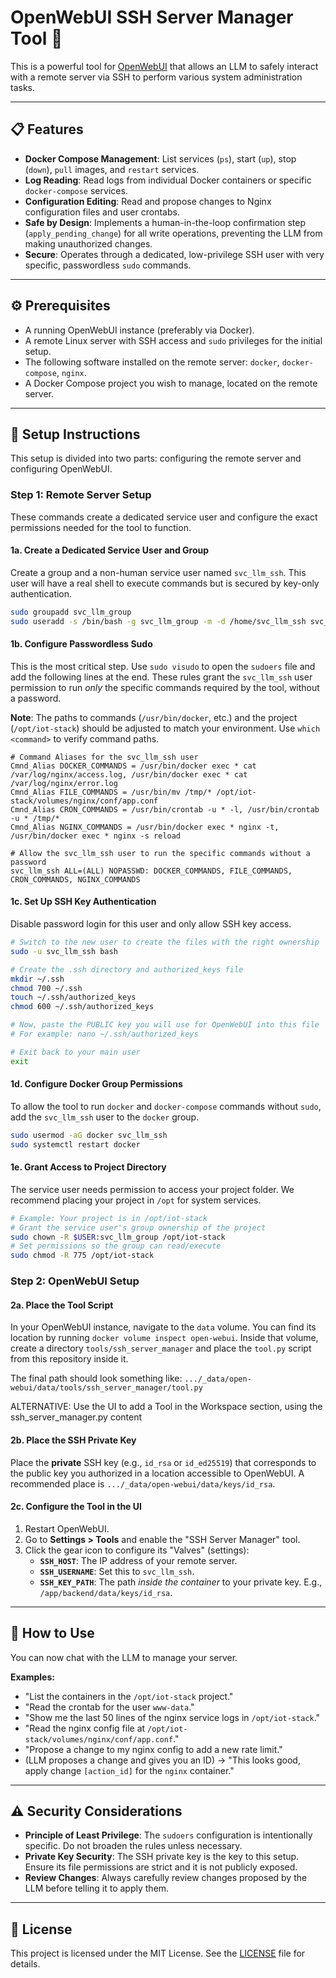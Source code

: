 # OpenWebUI SSH Server Manager Tool 🤖

This is a powerful tool for [OpenWebUI](https://github.com/open-webui/open-webui) that allows an LLM to safely interact with a remote server via SSH to perform various system administration tasks.

---
## 📋 Features

-   **Docker Compose Management**: List services (`ps`), start (`up`), stop (`down`), `pull` images, and `restart` services.
-   **Log Reading**: Read logs from individual Docker containers or specific `docker-compose` services.
-   **Configuration Editing**: Read and propose changes to Nginx configuration files and user crontabs.
-   **Safe by Design**: Implements a human-in-the-loop confirmation step (`apply_pending_change`) for all write operations, preventing the LLM from making unauthorized changes.
-   **Secure**: Operates through a dedicated, low-privilege SSH user with very specific, passwordless `sudo` commands.

---
## ⚙️ Prerequisites

-   A running OpenWebUI instance (preferably via Docker).
-   A remote Linux server with SSH access and `sudo` privileges for the initial setup.
-   The following software installed on the remote server: `docker`, `docker-compose`, `nginx`.
-   A Docker Compose project you wish to manage, located on the remote server.

---
## 🚀 Setup Instructions

This setup is divided into two parts: configuring the remote server and configuring OpenWebUI.

### **Step 1: Remote Server Setup**

These commands create a dedicated service user and configure the exact permissions needed for the tool to function.

#### **1a. Create a Dedicated Service User and Group**
Create a group and a non-human service user named `svc_llm_ssh`. This user will have a real shell to execute commands but is secured by key-only authentication.

```bash
sudo groupadd svc_llm_group
sudo useradd -s /bin/bash -g svc_llm_group -m -d /home/svc_llm_ssh svc_llm_ssh
```

#### **1b. Configure Passwordless Sudo**
This is the most critical step. Use `sudo visudo` to open the `sudoers` file and add the following lines at the end. These rules grant the `svc_llm_ssh` user permission to run *only* the specific commands required by the tool, without a password.

**Note**: The paths to commands (`/usr/bin/docker`, etc.) and the project (`/opt/iot-stack`) should be adjusted to match your environment. Use `which <command>` to verify command paths.

```
# Command Aliases for the svc_llm_ssh user
Cmnd_Alias DOCKER_COMMANDS = /usr/bin/docker exec * cat /var/log/nginx/access.log, /usr/bin/docker exec * cat /var/log/nginx/error.log
Cmnd_Alias FILE_COMMANDS = /usr/bin/mv /tmp/* /opt/iot-stack/volumes/nginx/conf/app.conf
Cmnd_Alias CRON_COMMANDS = /usr/bin/crontab -u * -l, /usr/bin/crontab -u * /tmp/*
Cmnd_Alias NGINX_COMMANDS = /usr/bin/docker exec * nginx -t, /usr/bin/docker exec * nginx -s reload

# Allow the svc_llm_ssh user to run the specific commands without a password
svc_llm_ssh ALL=(ALL) NOPASSWD: DOCKER_COMMANDS, FILE_COMMANDS, CRON_COMMANDS, NGINX_COMMANDS
```

#### **1c. Set Up SSH Key Authentication**
Disable password login for this user and only allow SSH key access.

```bash
# Switch to the new user to create the files with the right ownership
sudo -u svc_llm_ssh bash

# Create the .ssh directory and authorized_keys file
mkdir ~/.ssh
chmod 700 ~/.ssh
touch ~/.ssh/authorized_keys
chmod 600 ~/.ssh/authorized_keys

# Now, paste the PUBLIC key you will use for OpenWebUI into this file
# For example: nano ~/.ssh/authorized_keys

# Exit back to your main user
exit
```

#### **1d. Configure Docker Group Permissions**
To allow the tool to run `docker` and `docker-compose` commands without `sudo`, add the `svc_llm_ssh` user to the `docker` group.

```bash
sudo usermod -aG docker svc_llm_ssh
sudo systemctl restart docker
```

#### **1e. Grant Access to Project Directory**
The service user needs permission to access your project folder. We recommend placing your project in `/opt` for system services.

```bash
# Example: Your project is in /opt/iot-stack
# Grant the service user's group ownership of the project
sudo chown -R $USER:svc_llm_group /opt/iot-stack
# Set permissions so the group can read/execute
sudo chmod -R 775 /opt/iot-stack
```

### **Step 2: OpenWebUI Setup**

#### **2a. Place the Tool Script**
In your OpenWebUI instance, navigate to the `data` volume. You can find its location by running `docker volume inspect open-webui`. Inside that volume, create a directory `tools/ssh_server_manager` and place the `tool.py` script from this repository inside it.

The final path should look something like: `.../_data/open-webui/data/tools/ssh_server_manager/tool.py`

ALTERNATIVE: Use the UI to add a Tool in the Workspace section, using the ssh_server_manager.py content

#### **2b. Place the SSH Private Key**
Place the **private** SSH key (e.g., `id_rsa` or `id_ed25519`) that corresponds to the public key you authorized in a location accessible to OpenWebUI. A recommended place is `.../_data/open-webui/data/keys/id_rsa`.

#### **2c. Configure the Tool in the UI**
1.  Restart OpenWebUI.
2.  Go to **Settings > Tools** and enable the "SSH Server Manager" tool.
3.  Click the gear icon to configure its "Valves" (settings):
    * **`SSH_HOST`**: The IP address of your remote server.
    * **`SSH_USERNAME`**: Set this to `svc_llm_ssh`.
    * **`SSH_KEY_PATH`**: The path *inside the container* to your private key. E.g., `/app/backend/data/keys/id_rsa`.

---
## 💬 How to Use

You can now chat with the LLM to manage your server.

**Examples:**
-   "List the containers in the `/opt/iot-stack` project."
-   "Read the crontab for the user `www-data`."
-   "Show me the last 50 lines of the nginx service logs in `/opt/iot-stack`."
-   "Read the nginx config file at `/opt/iot-stack/volumes/nginx/conf/app.conf`."
-   "Propose a change to my nginx config to add a new rate limit."
-   (LLM proposes a change and gives you an ID) -> "This looks good, apply change `[action_id]` for the `nginx` container."

---
## ⚠️ Security Considerations

-   **Principle of Least Privilege**: The `sudoers` configuration is intentionally specific. Do not broaden the rules unless necessary.
-   **Private Key Security**: The SSH private key is the key to this setup. Ensure its file permissions are strict and it is not publicly exposed.
-   **Review Changes**: Always carefully review changes proposed by the LLM before telling it to apply them.

---
## 📄 License

This project is licensed under the MIT License. See the [LICENSE](LICENSE) file for details.
